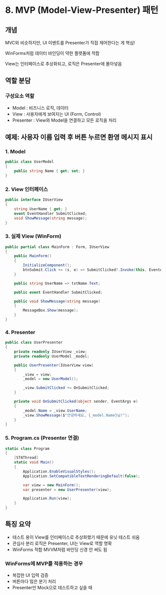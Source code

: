 ﻿# 8. MVP (Model-View-Presenter) 패턴
## 개념
MVC와 비슷하지만, UI 이벤트를 Presenter가 직접 제어한다는 게 핵심!

WinForms처럼 데이터 바인딩이 약한 플랫폼에 적합

View는 인터페이스로 추상화되고, 로직은 Presenter에 몰아넣음

## 역할 분담
### 구성요소	역할
- Model : 비즈니스 로직, 데이터
- View :  사용자에게 보여지는 UI (Form, Control)
- Presenter : View와 Model을 연결하고 모든 로직을 처리
## 예제: 사용자 이름 입력 후 버튼 누르면 환영 메시지 표시
### 1. Model
```cs
public class UserModel
{
    public string Name { get; set; }
}
```
### 2. View 인터페이스
```cs
public interface IUserView
{
    string UserName { get; }
    event EventHandler SubmitClicked;
    void ShowMessage(string message);
}
```
### 3. 실제 View (WinForm)
```cs
public partial class MainForm : Form, IUserView
{
    public MainForm()
    {
        InitializeComponent();
        btnSubmit.Click += (s, e) => SubmitClicked?.Invoke(this, EventArgs.Empty);
    }

    public string UserName => txtName.Text;

    public event EventHandler SubmitClicked;

    public void ShowMessage(string message)
    {
        MessageBox.Show(message);
    }
}
```
### 4. Presenter
```cs
public class UserPresenter
{
    private readonly IUserView _view;
    private readonly UserModel _model;

    public UserPresenter(IUserView view)
    {
        _view = view;
        _model = new UserModel();

        _view.SubmitClicked += OnSubmitClicked;
    }

    private void OnSubmitClicked(object sender, EventArgs e)
    {
        _model.Name = _view.UserName;
        _view.ShowMessage($"안녕하세요, {_model.Name}님!");
    }
}
```
### 5. Program.cs (Presenter 연결)
```cs
static class Program
{
    [STAThread]
    static void Main()
    {
        Application.EnableVisualStyles();
        Application.SetCompatibleTextRenderingDefault(false);

        var view = new MainForm();
        var presenter = new UserPresenter(view);

        Application.Run(view);
    }
}
```
## 특징 요약
- 테스트 용이	View를 인터페이스로 추상화했기 때문에 유닛 테스트 쉬움
- 관심사 분리	로직은 Presenter, UI는 View로 역할 명확
- WinForms 적합	MVVM처럼 바인딩 신경 안 써도 됨
###  WinForms에 MVP를 적용하는 경우
- 복잡한 UI 입력 검증
- 버튼마다 많은 분기 처리
- Presenter만 Mock으로 테스트하고 싶을 때


